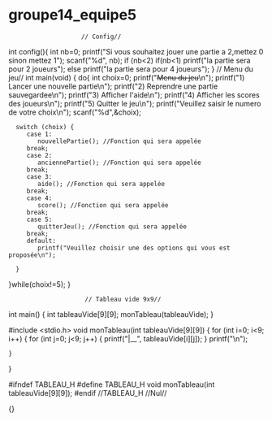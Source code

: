 # groupe14_equipe5
                        // Config//
int config(){
int nb=0;
printf("Si vous souhaitez jouer une partie a 2,mettez 0 sinon mettez 1");
scanf("%d", nb);
if (nb<2)
  if(nb<1)
     printf("la partie sera pour 2 joueurs");
  else 
     printf("la partie sera pour 4 joueurs");
}
                        // Menu du jeu//
int main(void) {
   do{
      int choix=0;
      printf("~~~~~~Menu du jeu~~~~~~\n");
      printf("1) Lancer une nouvelle partie\n");
      printf("2) Reprendre une partie sauvegardee\n");
      printf("3) Afficher l'aide\n");
      printf("4) Afficher les scores des joueurs\n");
      printf("5) Quitter le jeu\n");
      printf("Veuillez saisir le numero de votre choix\n");
      scanf("%d",&choix);

      switch (choix) {
         case 1:
            nouvellePartie(); //Fonction qui sera appelée
         break;
         case 2:
            anciennePartie(); //Fonction qui sera appelée
         break;
         case 3:
            aide(); //Fonction qui sera appelée
         break;
         case 4:
            score(); //Fonction qui sera appelée
         break;
         case 5:
            quitterJeu(); //Fonction qui sera appelée
         break;
         default:
            printf("Veuillez choisir une des options qui vous est proposée\n");

      }
   }while(choix!=5);
}


                         // Tableau vide 9x9//
int main() {
    int tableauVide[9][9];
    monTableau(tableauVide);
}

#include <stdio.h>
void monTableau(int tableauVide[9][9]) {
    for (int i=0; i<9; i++) {
        for (int j=0; j<9; j++) {
            printf("|__", tableauVide[i][j]);
        }
        printf("\n");

    }
}

#ifndef TABLEAU_H
#define TABLEAU_H
void monTableau(int tableauVide[9][9]);
#endif //TABLEAU_H
                     //Nul//

{}
